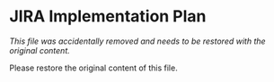 # JIRA Implementation Plan

*This file was accidentally removed and needs to be restored with the original content.*

Please restore the original content of this file.
